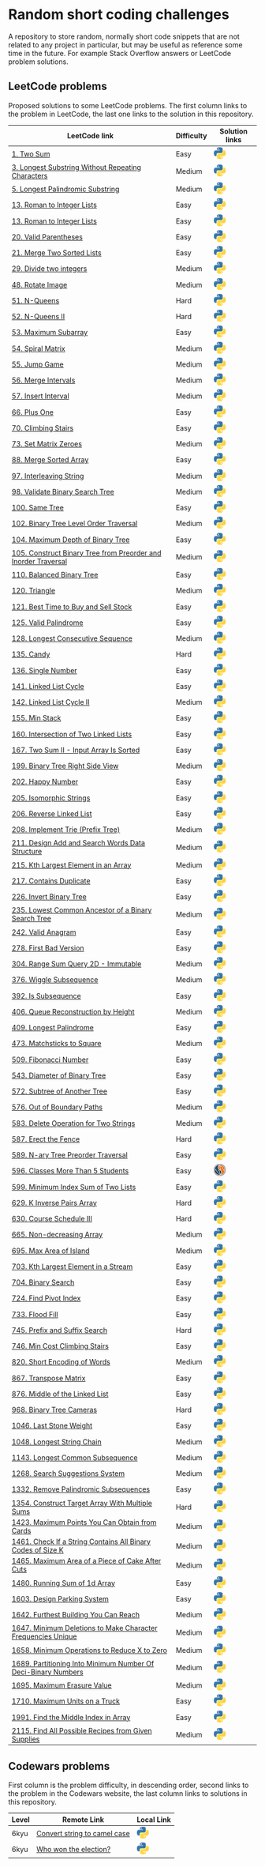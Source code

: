 # Random short coding challenges

A repository to store random, normally short code snippets that are not related to any project in particular, but may be useful as reference some time in the future. For example Stack Overflow answers or LeetCode problem solutions.

## LeetCode problems

Proposed solutions to some LeetCode problems. The first column links to the problem in LeetCode, the last one links to the solution in this repository.

| LeetCode link                                                           | Difficulty | Solution links                                                                      |
| ----------------------------------------------------------------------- | ---------- | ----------------------------------------------------------------------------------- |
| [1. Two Sum][lc1]                                                       | Easy       | [![python](res/py.png)](leetcode/two_sum.py)                                        |
| [3. Longest Substring Without Repeating Characters][lc3]                | Medium     | [![python](res/py.png)](leetcode/longest-substring-without-repeating-characters.py) |
| [5. Longest Palindromic Substring][lc5]                                 | Medium     | [![python](res/py.png)](leetcode/longest-palindromic-substring.py)                  |
| [13. Roman to Integer Lists][lc13]                                      | Easy       | [![python](res/py.png)](leetcode/roman_to_integer.py)                               |
| [13. Roman to Integer Lists][lc13]                                      | Easy       | [![python](res/py.png)](leetcode/roman_to_integer.py)                               |
| [20. Valid Parentheses][lc20]                                           | Easy       | [![python](res/py.png)](leetcode/valid-parentheses.py)                              |
| [21. Merge Two Sorted Lists][lc21]                                      | Easy       | [![python](res/py.png)](leetcode/merge_two_sorted_lists.py)                         |
| [29. Divide two integers][lc29]                                         | Medium     | [![python](res/py.png)](leetcode/divide_two_integers.py)                            |
| [48. Rotate Image][lc48]                                                | Medium     | [![python](res/py.png)][lc48py]                                                     |
| [51. N-Queens][lc51]                                                    | Hard       | [![python](res/py.png)](leetcode/n-queens.py)                                       |
| [52. N-Queens II][lc52]                                                 | Hard       | [![python](res/py.png)](leetcode/n-queens-ii.py)                                    |
| [53. Maximum Subarray][lc53]                                            | Easy       | [![python](res/py.png)](leetcode/maximum-subarray.py)                               |
| [54. Spiral Matrix][lc54]                                               | Medium     | [![python](res/py.png)][lc54py]                                                     |
| [55. Jump Game][lc55]                                                   | Medium     | [![python](res/py.png)](leetcode/jump-game.py)                                      |
| [56. Merge Intervals][lc56]                                             | Medium     | [![python](res/py.png)][lc56py]                                                     |
| [57. Insert Interval][lc57]                                             | Medium     | [![python](res/py.png)](leetcode/insert-interval.py)                                |
| [66. Plus One][lc66]                                                    | Easy       | [![python](res/py.png)][lc66py]                                                     |
| [70. Climbing Stairs][lc70]                                             | Easy       | [![python](res/py.png)](leetcode/climbing-stairs.py)                                |
| [73. Set Matrix Zeroes][lc73]                                           | Medium     | [![python](res/py.png)][lc73py]                                                     |
| [88. Merge Sorted Array][lc88]                                          | Easy       | [![python](res/py.png)](leetcode/merge-sorted-array.py)                             |
| [97. Interleaving String][lc97]                                         | Medium     | [![python](res/py.png)](leetcode/interleaving-string.py)                            |
| [98. Validate Binary Search Tree][lc98]                                 | Medium     | [![python](res/py.png)](leetcode/validate-binary-search-tree.py)                    |
| [100. Same Tree][lc100]                                                 | Easy       | [![python](res/py.png)](leetcode/same-tree.py)                                      |
| [102. Binary Tree Level Order Traversal][lc102]                         | Medium     | [![python](res/py.png)](leetcode/binary-tree-level-order-traversal.py)              |
| [104. Maximum Depth of Binary Tree][lc104]                              | Easy       | [![python](res/py.png)](leetcode/maximum-depth-of-binary-tree.py)                   |
| [105. Construct Binary Tree from Preorder and Inorder Traversal][lc105] | Medium     | [![python](res/py.png)][lc105py]                                                    |
| [110. Balanced Binary Tree][lc110]                                      | Easy       | [![python](res/py.png)](leetcode/balanced-binary-tree.py)                           |
| [120. Triangle][lc120]                                                  | Medium     | [![python](res/py.png)](leetcode/triangle.py)                                       |
| [121. Best Time to Buy and Sell Stock][lc121]                           | Easy       | [![python](res/py.png)](leetcode/best-time-to-buy-and-sell-stock.py)                |
| [125. Valid Palindrome][lc125]                                          | Easy       | [![python](res/py.png)](leetcode/valid-palindrome.py)                               |
| [128. Longest Consecutive Sequence][lc128]                              | Medium     | [![python](res/py.png)](leetcode/longest-consecutive-sequence.py)                   |
| [135. Candy][lc135]                                                     | Hard       | [![python](res/py.png)](leetcode/candy.py)                                          |
| [136. Single Number][lc136]                                             | Easy       | [![python](res/py.png)](leetcode/single-number.py)                                  |
| [141. Linked List Cycle][lc141]                                         | Easy       | [![python](res/py.png)](leetcode/linked-list-cycle.py)                              |
| [142. Linked List Cycle II][lc142]                                      | Medium     | [![python](res/py.png)](leetcode/linked-list-cycle-ii.py)                           |
| [155. Min Stack][lc155]                                                 | Easy       | [![python](res/py.png)](leetcode/min-stack.py)                                      |
| [160. Intersection of Two Linked Lists][lc160]                          | Easy       | [![python](res/py.png)](leetcode/intersection-of-two-linked-lists.py)               |
| [167. Two Sum II - Input Array Is Sorted][lc167]                        | Easy       | [![python](res/py.png)](leetcode/two-sum-ii-input-array-is-sorted.py)               |
| [199. Binary Tree Right Side View][lc199]                               | Medium     | [![python](res/py.png)](leetcode/binary-tree-right-side-view.py)                    |
| [202. Happy Number][lc202]                                              | Easy       | [![python](res/py.png)][lc202py]                                                    |
| [205. Isomorphic Strings][lc205]                                        | Easy       | [![python](res/py.png)](leetcode/isomorphic-strings.py)                             |
| [206. Reverse Linked List][lc206]                                       | Easy       | [![python](res/py.png)](leetcode/reverse-linked-list.py)                            |
| [208. Implement Trie (Prefix Tree)][lc208]                              | Medium     | [![python](res/py.png)](leetcode/implement-trie-prefix-tree.py)                     |
| [211. Design Add and Search Words Data Structure][lc211]                | Medium     | [![python](res/py.png)](leetcode/design-add-and-search-words-data-structure.py)     |
| [215. Kth Largest Element in an Array][lc215]                           | Medium     | [![python](res/py.png)](leetcode/kth-largest-element-in-an-array.py)                |
| [217. Contains Duplicate][lc217]                                        | Easy       | [![python](res/py.png)](leetcode/contains-duplicate.py)                             |
| [226. Invert Binary Tree][lc226]                                        | Easy       | [![python](res/py.png)](leetcode/invert-binary-tree.py)                             |
| [235. Lowest Common Ancestor of a Binary Search Tree][lc235]            | Medium     | [![python](res/py.png)](leetcode/lowest-common-ancestor-of-a-binary-search-tree.py) |
| [242. Valid Anagram][lc242]                                             | Easy       | [![python](res/py.png)](leetcode/valid-anagram.py)                                  |
| [278. First Bad Version][lc278]                                         | Easy       | [![python](res/py.png)](leetcode/first-bad-version.py)                              |
| [304. Range Sum Query 2D - Immutable][lc304]                            | Medium     | [![python](res/py.png)](leetcode/divide_two_integers.py)                            |
| [376. Wiggle Subsequence][lc376]                                        | Medium     | [![python](res/py.png)](leetcode/wiggle-subsequence.py)                             |
| [392. Is Subsequence][lc392]                                            | Easy       | [![python](res/py.png)](leetcode/is-subsequence.py)                                 |
| [406. Queue Reconstruction by Height][lc406]                            | Medium     | [![python](res/py.png)](leetcode/queue-reconstruction-by-height.py)                 |
| [409. Longest Palindrome][lc409]                                        | Easy       | [![python](res/py.png)](leetcode/longest-palindrome.py)                             |
| [473. Matchsticks to Square][lc473]                                     | Medium     | [![python](res/py.png)](leetcode/matchsticks-to-square.py)                          |
| [509. Fibonacci Number][lc509]                                          | Easy       | [![python](res/py.png)](leetcode/fibonacci-number.py)                               |
| [543. Diameter of Binary Tree][lc543]                                   | Easy       | [![python](res/py.png)](leetcode/diameter-of-binary-tree.py)                        |
| [572. Subtree of Another Tree][lc572]                                   | Easy       | [![python](res/py.png)](leetcode/subtree-of-another-tree.py)                        |
| [576. Out of Boundary Paths][lc576]                                     | Medium     | [![python](res/py.png)][lc576py]                                                    |
| [583. Delete Operation for Two Strings][lc583]                          | Medium     | [![python](res/py.png)](leetcode/delete-operation-for-two-strings.py)               |
| [587. Erect the Fence][lc587]                                           | Hard       | [![python](res/py.png)](leetcode/erect-the-fence.py)                                |
| [589. N-ary Tree Preorder Traversal][lc589]                             | Easy       | [![python](res/py.png)](leetcode/n-ary-tree-preorder-traversal.py)                  |
| [596. Classes More Than 5 Students][lc596]                              | Easy       | [![mysql](res/mysql.png)](leetcode/classes_more_than_5_students.sql)                |
| [599. Minimum Index Sum of Two Lists][lc599]                            | Easy       | [![python](res/py.png)](leetcode/minimum-index-sum-of-two-lists.py)                 |
| [629. K Inverse Pairs Array][lc629]                                     | Hard       | [![python](res/py.png)][lc629py]                                                    |
| [630. Course Schedule III][lc630]                                       | Hard       | [![python](res/py.png)](leetcode/course-schedule-iii.py)                            |
| [665. Non-decreasing Array][lc665]                                      | Medium     | [![python](res/py.png)](leetcode/non-decreasing-array.py)                           |
| [695. Max Area of Island][lc695]                                        | Medium     | [![python](res/py.png)][lc695py]                                                    |
| [703. Kth Largest Element in a Stream][lc703]                           | Easy       | [![python](res/py.png)](leetcode/kth-largest-element-in-a-stream.py)                |
| [704. Binary Search][lc704]                                             | Easy       | [![python](res/py.png)](leetcode/binary-search.py)                                  |
| [724. Find Pivot Index][lc724]                                          | Easy       | [![python](res/py.png)](leetcode/find-pivot-index.py)                               |
| [733. Flood Fill][lc733]                                                | Easy       | [![python](res/py.png)](leetcode/flood-fill.py)                                     |
| [745. Prefix and Suffix Search][lc745]                                  | Hard       | [![python](res/py.png)](leetcode/prefix-and-suffix-search.py)                       |
| [746. Min Cost Climbing Stairs][lc746]                                  | Easy       | [![python](res/py.png)](leetcode/min-cost-climbing-stairs.py)                       |
| [820. Short Encoding of Words][lc820]                                   | Medium     | [![python](res/py.png)](leetcode/short-encoding-of-words.py)                        |
| [867. Transpose Matrix][lc867]                                          | Easy       | [![python](res/py.png)](leetcode/transpose-matrix.py)                               |
| [876. Middle of the Linked List][lc876]                                 | Easy       | [![python](res/py.png)](leetcode/middle-of-the-linked-list.py)                      |
| [968. Binary Tree Cameras][lc968]                                       | Hard       | [![python](res/py.png)](leetcode/binary-tree-cameras.py)                            |
| [1046. Last Stone Weight][lc1046]                                       | Easy       | [![python](res/py.png)](leetcode/last-stone-weight.py)                              |
| [1048. Longest String Chain][lc1048]                                    | Medium     | [![python](res/py.png)](leetcode/longest-string-chain.py)                           |
| [1143. Longest Common Subsequence][lc1143]                              | Medium     | [![python](res/py.png)](leetcode/longest-common-subsequence.py)                     |
| [1268. Search Suggestions System][lc1268]                               | Medium     | [![python](res/py.png)](leetcode/search-suggestions-system.py)                      |
| [1332. Remove Palindromic Subsequences][lc1332]                         | Easy       | [![python](res/py.png)](leetcode/remove-palindromic-subsequences.py)                |
| [1354. Construct Target Array With Multiple Sums][lc1354]               | Hard       | [![python](res/py.png)](leetcode/construct-target-array-with-multiple-sums.py)      |
| [1423. Maximum Points You Can Obtain from Cards][lc1423]                | Medium     | [![python](res/py.png)](leetcode/maximum-points-you-can-obtain-from-cards.py)       |
| [1461. Check If a String Contains All Binary Codes of Size K][lc1461]   | Medium     | [![python](res/py.png)](leetcode/has_all_codes.py)                                  |
| [1465. Maximum Area of a Piece of Cake After Cuts][lc1465]              | Medium     | [![python](res/py.png)](leetcode/maximum-area-of-a-piece-of-cake-after-cuts.py)     |
| [1480. Running Sum of 1d Array][lc1480]                                 | Easy       | [![python](res/py.png)](leetcode/running_sum.py)                                    |
| [1603. Design Parking System][lc1603]                                   | Easy       | [![python](res/py.png)](leetcode/design-parking-system.py)                          |
| [1642. Furthest Building You Can Reach][lc1642]                         | Medium     | [![python](res/py.png)](leetcode/furthest-building-you-can-reach.py)                |
| [1647. Minimum Deletions to Make Character Frequencies Unique][lc1647]  | Medium     | [![python](res/py.png)][lc1647py]                                                   |
| [1658. Minimum Operations to Reduce X to Zero][lc1658]                  | Medium     | [![python](res/py.png)][lc1658py]                                                   |
| [1689. Partitioning Into Minimum Number Of Deci-Binary Numbers][lc1689] | Medium     | [![python](res/py.png)][lc1689py]                                                   |
| [1695. Maximum Erasure Value][lc1695]                                   | Medium     | [![python](res/py.png)](leetcode/maximum-erasure-value.py)                          |
| [1710. Maximum Units on a Truck][lc1710]                                | Easy       | [![python](res/py.png)](leetcode/maximum-units-on-a-truck.py)                       |
| [1991. Find the Middle Index in Array][lc1991]                          | Easy       | [![python](res/py.png)](leetcode/find-the-middle-index-in-array.py)                 |
| [2115. Find All Possible Recipes from Given Supplies][lc2115]           | Medium     | [![python](res/py.png)](leetcode/find-all-possible-recipes-from-given-supplies.py)  |

## Codewars problems

First column is the problem difficulty, in descending order, second links to the problem in the Codewars website, the last column links to solutions in this repository.

| Level | Remote Link                                | Local Link                                                              |
| ----- | ------------------------------------------ | ----------------------------------------------------------------------- |
| 6kyu  | [Convert string to camel case][cdw517abf8] | [![python](res/py.png)](codewars/6-kyu-convert-string-to-camel-case.py) |
| 6kyu  | [Who won the election?][cdw554910d]        | [![python](res/py.png)](codewars/6-kyu-who-won-the-election.py)         |

[cdw517abf8]: https://www.codewars.com/kata/517abf86da9663f1d2000003/train/python
[cdw554910d]: https://www.codewars.com/kata/554910d77a3582bbe300009c/train/python
[lc1]: https://leetcode.com/problems/two-sum/
[lc3]: https://leetcode.com/problems/longest-substring-without-repeating-characters/
[lc5]: https://leetcode.com/problems/longest-palindromic-substring/
[lc13]: https://leetcode.com/problems/roman-to-integer/
[lc20]: https://leetcode.com/problems/valid-parentheses/
[lc21]: https://leetcode.com/problems/merge-two-sorted-lists/
[lc29]: https://leetcode.com/problems/divide-two-integers/
[lc42]: https://leetcode.com/problems/trapping-rain-water/
[lc48]: https://leetcode.com/problems/rotate-image/
[lc51]: https://leetcode.com/problems/n-queens/
[lc52]: https://leetcode.com/problems/n-queens-ii/
[lc53]: https://leetcode.com/problems/maximum-subarray/
[lc54]: https://leetcode.com/problems/spiral-matrix/
[lc55]: https://leetcode.com/problems/jump-game/
[lc56]: https://leetcode.com/problems/merge-intervals/
[lc57]: https://leetcode.com/problems/insert-interval/
[lc66]: https://leetcode.com/problems/plus-one/
[lc70]: https://leetcode.com/problems/climbing-stairs/
[lc73]: https://leetcode.com/problems/set-matrix-zeroes/
[lc88]: https://leetcode.com/problems/merge-sorted-array/
[lc97]: https://leetcode.com/problems/interleaving-string/
[lc98]: https://leetcode.com/problems/validate-binary-search-tree/
[lc100]: https://leetcode.com/problems/same-tree/
[lc102]: https://leetcode.com/problems/binary-tree-level-order-traversal/
[lc104]: https://leetcode.com/problems/maximum-depth-of-binary-tree/
[lc105]: https://leetcode.com/problems/construct-binary-tree-from-preorder-and-inorder-traversal/
[lc110]: https://leetcode.com/problems/balanced-binary-tree/
[lc120]: https://leetcode.com/problems/triangle/
[lc121]: https://leetcode.com/problems/best-time-to-buy-and-sell-stock/
[lc125]: https://leetcode.com/problems/valid-palindrome/
[lc128]: https://leetcode.com/problems/longest-consecutive-sequence/
[lc135]: https://leetcode.com/problems/candy/
[lc136]: https://leetcode.com/problems/single-number/
[lc141]: https://leetcode.com/problems/linked-list-cycle/
[lc142]: https://leetcode.com/problems/linked-list-cycle-ii/
[lc155]: https://leetcode.com/problems/min-stack/
[lc160]: https://leetcode.com/problems/intersection-of-two-linked-lists/
[lc167]: https://leetcode.com/problems/two-sum-ii-input-array-is-sorted/
[lc199]: https://leetcode.com/problems/binary-tree-right-side-view/
[lc202]: https://leetcode.com/problems/happy-number/
[lc205]: https://leetcode.com/problems/isomorphic-strings/
[lc206]: https://leetcode.com/problems/reverse-linked-list/
[lc208]: https://leetcode.com/problems/implement-trie-prefix-tree/
[lc211]: https://leetcode.com/problems/design-add-and-search-words-data-structure/
[lc215]: https://leetcode.com/problems/kth-largest-element-in-an-array/
[lc217]: https://leetcode.com/problems/contains-duplicate/
[lc226]: https://leetcode.com/problems/invert-binary-tree/
[lc235]: https://leetcode.com/problems/lowest-common-ancestor-of-a-binary-search-tree/
[lc242]: https://leetcode.com/problems/valid-anagram/
[lc278]: https://leetcode.com/problems/first-bad-version/
[lc304]: https://leetcode.com/problems/range-sum-query-2d-immutable/
[lc376]: https://leetcode.com/problems/wiggle-subsequence/
[lc392]: https://leetcode.com/problems/is-subsequence/
[lc406]: https://leetcode.com/problems/queue-reconstruction-by-height/
[lc409]: https://leetcode.com/problems/longest-palindrome/
[lc473]: https://leetcode.com/problems/matchsticks-to-square/
[lc509]: https://leetcode.com/problems/fibonacci-number/
[lc543]: https://leetcode.com/problems/diameter-of-binary-tree/
[lc572]: https://leetcode.com/problems/subtree-of-another-tree/
[lc576]: https://leetcode.com/problems/out-of-boundary-paths/
[lc583]: https://leetcode.com/problems/delete-operation-for-two-strings/
[lc587]: https://leetcode.com/problems/erect-the-fence/
[lc589]: https://leetcode.com/problems/n-ary-tree-preorder-traversal/
[lc596]: https://leetcode.com/problems/classes-more-than-5-students/
[lc599]: https://leetcode.com/problems/minimum-index-sum-of-two-lists/
[lc629]: https://leetcode.com/problems/k-inverse-pairs-array/
[lc630]: https://leetcode.com/problems/course-schedule-iii/
[lc665]: https://leetcode.com/problems/non-decreasing-array/
[lc695]: https://leetcode.com/problems/max-area-of-island/
[lc703]: https://leetcode.com/problems/kth-largest-element-in-a-stream/
[lc704]: https://leetcode.com/problems/binary-search/
[lc724]: https://leetcode.com/problems/find-pivot-index/
[lc733]: https://leetcode.com/problems/flood-fill/
[lc745]: https://leetcode.com/problems/prefix-and-suffix-search/
[lc746]: https://leetcode.com/problems/min-cost-climbing-stairs/
[lc820]: https://leetcode.com/problems/short-encoding-of-words/
[lc867]: https://leetcode.com/problems/transpose-matrix/
[lc876]: https://leetcode.com/problems/middle-of-the-linked-list/
[lc968]: https://leetcode.com/problems/binary-tree-cameras/
[lc1046]: https://leetcode.com/problems/last-stone-weight/
[lc1048]: https://leetcode.com/problems/longest-string-chain/
[lc1143]: https://leetcode.com/problems/longest-common-subsequence/
[lc1268]: https://leetcode.com/problems/search-suggestions-system/
[lc1332]: https://leetcode.com/problems/remove-palindromic-subsequences/
[lc1354]: https://leetcode.com/problems/construct-target-array-with-multiple-sums/
[lc1423]: https://leetcode.com/problems/maximum-points-you-can-obtain-from-cards/
[lc1461]: https://leetcode.com/problems/check-if-a-string-contains-all-binary-codes-of-size-k/
[lc1465]: https://leetcode.com/problems/maximum-area-of-a-piece-of-cake-after-horizontal-and-vertical-cuts/
[lc1480]: https://leetcode.com/problems/running-sum-of-1d-array/
[lc1603]: https://leetcode.com/problems/design-parking-system/
[lc1642]: https://leetcode.com/problems/furthest-building-you-can-reach/
[lc1647]: https://leetcode.com/problems/minimum-deletions-to-make-character-frequencies-unique/
[lc1658]: https://leetcode.com/problems/minimum-operations-to-reduce-x-to-zero/
[lc1689]: https://leetcode.com/problems/partitioning-into-minimum-number-of-deci-binary-numbers/
[lc1695]: https://leetcode.com/problems/maximum-erasure-value/
[lc1710]: https://leetcode.com/problems/maximum-units-on-a-truck/
[lc1991]: https://leetcode.com/problems/find-the-middle-index-in-array/
[lc2115]: https://leetcode.com/problems/find-all-possible-recipes-from-given-supplies/
[lc48py]: leetcode/rotate-image.py
[lc66py]: leetcode/plus-one.py
[lc54py]: leetcode/spiral-matrix.py
[lc56py]: leetcode/merge-intervals.py
[lc73py]: leetcode/set-matrix-zeroes.py
[lc105py]: leetcode/construct-binary-tree-from-preorder-and-inorder-traversal.py
[lc202py]: leetcode/happy-number.py
[lc576py]: leetcode/out-of-boundary-paths.py
[lc629py]: leetcode/k-inverse-pairs-array.py
[lc695py]: leetcode/max-area-of-island.py
[lc1647py]: leetcode/minimum-operations-to-reduce-x-to-zero.py
[lc1658py]: leetcode/minimum-operations-to-reduce-x-to-zero.py
[lc1689py]: leetcode/partitioning-into-minimum-number-of-deci-binary-numbers.py
